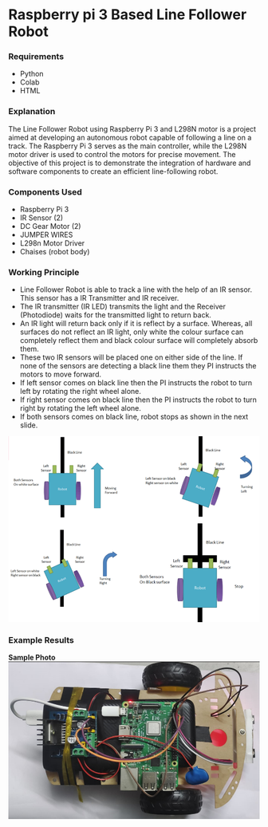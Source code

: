 # Raspberry pi 3 Based Line Follower Robot

### Requirements

* Python
* Colab
* HTML

### Explanation
The Line Follower Robot using Raspberry Pi 3 and L298N motor is a project aimed at developing an autonomous robot capable of following a line on a track. The Raspberry Pi 3 serves as the main controller, while the L298N motor driver is used to control the motors for precise movement. The objective of this project is to demonstrate the integration of hardware and software components to create an efficient line-following robot.

### Components Used
* Raspberry Pi 3
* IR Sensor (2)
* DC Gear Motor (2)
* JUMPER WIRES
* L298n Motor Driver
* Chaises (robot body)

### Working Principle
* Line Follower Robot is able to track a line with the help of an IR sensor. This sensor has a IR Transmitter and IR receiver.
* The IR transmitter (IR LED) transmits the light and the Receiver (Photodiode) waits for the transmitted light to return back.
* An IR light will return back only if it is reflect by a surface. Whereas, all surfaces do not reflect an IR light, only white the colour surface can completely reflect them and black colour surface will completely absorb them.
* These two IR sensors will be placed one on either side of the line. If none of the sensors are detecting a black line them they PI instructs the motors to move forward.
* If left sensor comes on black line then the PI instructs the robot to turn left by rotating the right wheel alone.
* If right sensor comes on black line then the PI instructs the robot to turn right by rotating the left wheel alone.
* If both sensors comes on black line, robot stops as shown in the next slide.

![lmao](https://github.com/Harish-Balaji-B/Raspberry-pi-3-Based-Line-Follower-Robot/blob/main/demo/exp.png)<br>


### Example Results
<strong>Sample Photo</strong><br>
![lmao](https://github.com/Harish-Balaji-B/Raspberry-pi-3-Based-Line-Follower-Robot/blob/main/demo/work.png)<br>
